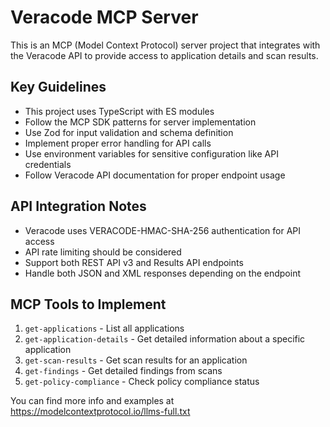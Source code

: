 <!-- Use this file to provide workspace-specific custom instructions to Copilot. For more details, visit https://code.visualstudio.com/docs/copilot/copilot-customization#_use-a-githubcopilotinstructionsmd-file -->

# Veracode MCP Server

This is an MCP (Model Context Protocol) server project that integrates with the Veracode API to provide access to application details and scan results.

## Key Guidelines

- This project uses TypeScript with ES modules
- Follow the MCP SDK patterns for server implementation
- Use Zod for input validation and schema definition
- Implement proper error handling for API calls
- Use environment variables for sensitive configuration like API credentials
- Follow Veracode API documentation for proper endpoint usage

## API Integration Notes

- Veracode uses VERACODE-HMAC-SHA-256 authentication for API access
- API rate limiting should be considered
- Support both REST API v3 and Results API endpoints
- Handle both JSON and XML responses depending on the endpoint

## MCP Tools to Implement

1. `get-applications` - List all applications
2. `get-application-details` - Get detailed information about a specific application
3. `get-scan-results` - Get scan results for an application
4. `get-findings` - Get detailed findings from scans
5. `get-policy-compliance` - Check policy compliance status

You can find more info and examples at https://modelcontextprotocol.io/llms-full.txt
